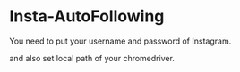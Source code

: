 # Insta-AutoFollowing

You need to put your username and password of Instagram.

and also set local path of your chromedriver.
